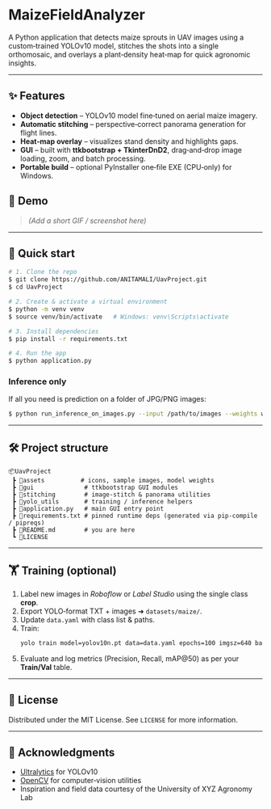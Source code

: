 # MaizeFieldAnalyzer

A Python application that detects maize sprouts in UAV images using a custom‑trained YOLOv10 model, stitches the shots into a single orthomosaic, and overlays a plant‑density heat‑map for quick agronomic insights.

---

## ✨ Features

- **Object detection** – YOLOv10 model fine‑tuned on aerial maize imagery.
- **Automatic stitching** – perspective‑correct panorama generation for flight lines.
- **Heat‑map overlay** – visualizes stand density and highlights gaps.
- **GUI** – built with **ttkbootstrap + TkinterDnD2**, drag‑and‑drop image loading, zoom, and batch processing.
- **Portable build** – optional PyInstaller one‑file EXE (CPU‑only) for Windows.

## 📸 Demo

> *(Add a short GIF / screenshot here)*

---

## 🚀 Quick start

```bash
# 1. Clone the repo
$ git clone https://github.com/ANITAMALI/UavProject.git
$ cd UavProject

# 2. Create & activate a virtual environment
$ python -m venv venv
$ source venv/bin/activate   # Windows: venv\Scripts\activate

# 3. Install dependencies
$ pip install -r requirements.txt

# 4. Run the app
$ python application.py
```

### Inference only

If all you need is prediction on a folder of JPG/PNG images:

```bash
$ python run_inference_on_images.py --input /path/to/images --weights weights/last.pt --save
```

---

## 🛠️ Project structure

```text
📦UavProject
 ┣ 📂assets          # icons, sample images, model weights
 ┣ 📂gui              # ttkbootstrap GUI modules
 ┣ 📂stitching        # image‑stitch & panorama utilities
 ┣ 📂yolo_utils       # training / inference helpers
 ┣ 📜application.py   # main GUI entry point
 ┣ 📜requirements.txt # pinned runtime deps (generated via pip‑compile / pipreqs)
 ┣ 📜README.md        # you are here
 ┗ 📜LICENSE
```

---

## 🏋️ Training (optional)

1. Label new images in *Roboflow* or *Label Studio* using the single class **crop**.
2. Export YOLO‑format TXT + images ➜ `datasets/maize/`.
3. Update `data.yaml` with class list & paths.
4. Train:
   ```bash
   yolo train model=yolov10n.pt data=data.yaml epochs=100 imgsz=640 batch=16 device=0
   ```
5. Evaluate and log metrics (Precision, Recall, mAP\@50) as per your **Train/Val** table.

---

## 🧾 License

Distributed under the MIT License. See `LICENSE` for more information.

---

## 🤝 Acknowledgments

- [Ultralytics](https://github.com/ultralytics/ultralytics) for YOLOv10
- [OpenCV](https://opencv.org/) for computer‑vision utilities
- Inspiration and field data courtesy of the University of XYZ Agronomy Lab

